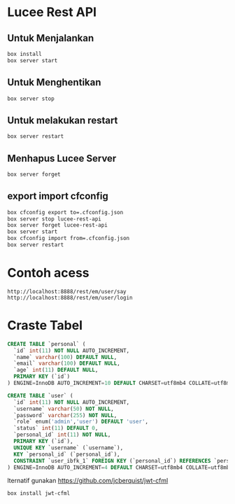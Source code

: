 # Lucee Rest API

## Untuk Menjalankan

```bash
box install
box server start
```

## Untuk Menghentikan

```bash
box server stop
```

## Untuk melakukan restart

```bash
box server restart
```

## Menhapus Lucee Server

```bash
box server forget
```

## export import cfconfig

```bash
box cfconfig export to=.cfconfig.json
box server stop lucee-rest-api
box server forget lucee-rest-api
box server start
box cfconfig import from=.cfconfig.json
box server restart
```

# Contoh acess

```
http://localhost:8888/rest/em/user/say
http://localhost:8888/rest/em/user/login
```

# Craste Tabel

```sql
CREATE TABLE `personal` (
  `id` int(11) NOT NULL AUTO_INCREMENT,
  `name` varchar(100) DEFAULT NULL,
  `email` varchar(100) DEFAULT NULL,
  `age` int(11) DEFAULT NULL,
  PRIMARY KEY (`id`)
) ENGINE=InnoDB AUTO_INCREMENT=10 DEFAULT CHARSET=utf8mb4 COLLATE=utf8mb4_0900_ai_ci

CREATE TABLE `user` (
  `id` int(11) NOT NULL AUTO_INCREMENT,
  `username` varchar(50) NOT NULL,
  `password` varchar(255) NOT NULL,
  `role` enum('admin','user') DEFAULT 'user',
  `status` int(11) DEFAULT 0,
  `personal_id` int(11) NOT NULL,
  PRIMARY KEY (`id`),
  UNIQUE KEY `username` (`username`),
  KEY `personal_id` (`personal_id`),
  CONSTRAINT `user_ibfk_1` FOREIGN KEY (`personal_id`) REFERENCES `personal` (`id`)
) ENGINE=InnoDB AUTO_INCREMENT=4 DEFAULT CHARSET=utf8mb4 COLLATE=utf8mb4_0900_ai_ci
```

lternatif gunakan https://github.com/jcberquist/jwt-cfml

```
box install jwt-cfml
```
